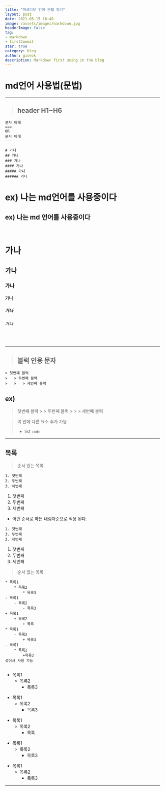 ```yaml
---
title: "마크다운 언어 문법 정리"
layout: post
date: 2021-06-15 16:40
image: /assets/images/markdown.jpg
headerImage: false
tag:
- markdown
- firstCommit
star: true
category: blog
author: giseok
description: Markdown first using in the blog
---
```


# md언어 사용법(문법)
---

>   ## header H1~H6

    문자 아래 
    ===
    OR
    문자 아래 
    ---
    
    # 가나
    ## 가나 
    ### 가나
    #### 가나
    ##### 가나
    ###### 가나
    

ex) 나는 md언어를 사용중이다
===

ex) 나는 md 언어를 사용중이다
---

<br>

# 가나
## 가나 
### 가나
#### 가나
##### 가나
###### 가나

<br>

---

>   ## 블럭 인용 문자

  
    > 첫번째 블럭
    >   > 두번째 블럭
    >   >   > 세번째 블럭

    

## ex)
> 첫번째 블럭
    >   > 두번째 블럭
    >   >   > 세번째 블럭 


> 이 안에 다른 요소 추가 가능 
> * list 
>       ```
>       code
>       ```
---

## 목록
> 순서 있는 목록 
```
1. 첫번째
2. 두번째 
3. 세번째
```
1. 첫번째
2. 두번째 
3. 세번째

* 어떤 순서로 하든 내림차순으로 적용 된다.

```
1. 첫번째
3. 두번째
2. 세번째
```
1. 첫번째
3. 두번째
2. 세번째

> 순서 없는 목록 
```
* 목록1
    * 목록2
        * 목록3
- 목록1
    - 목록2
        - 목록3
+ 목록1
    + 목록2  
        + 목록
* 목록1
    - 목록2
        + 목록3
- 목록1
    * 목록2
        +목록3
섞어서 사용 가능
    
```
* 목록1
    * 목록2
        * 목록3
- 목록1
    - 목록2
        - 목록3
+ 목록1
    + 목록2  
        + 목록
* 목록1
    - 목록2
        + 목록3
- 목록1
    * 목록2
        + 목록3
---



    

